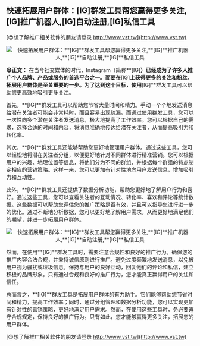 ## **快速拓展用户群体：**[IG]**群发工具帮您赢得更多关注,**[IG]**推广机器人,**[IG]**自动注册,**[IG]**私信工具**

[😍想了解推广相关软件的朋友请登录 http://www.vst.tw](http://www.vst.tw)

 <center><img src="https://vst.tw/MP4/tuiguang/png/8.png" alt="快速拓展用户群体：**[IG]**群发工具帮您赢得更多关注,**[IG]**推广机器人,**[IG]**自动注册,**[IG]**私信工具"></center>

**😄正文：**
在当今社交媒体的时代，Instagram（简称**[IG]**）已经成为了许多人推广个人品牌、产品或服务的首选平台之一。而要在**[IG]**上获得更多的关注和粉丝，拓展用户群体是至关重要的一步。为了达到这个目标，使用**[IG]**群发工具可以帮助您更高效地吸引更多关注。

首先，**[IG]**群发工具可以帮助您节省大量时间和精力。手动一个个地发送消息给潜在关注者可能会非常耗时，而且容易出现疏漏。而通过使用群发工具，您可以一次性向多个潜在关注者发送消息，极大地提高了工作效率。您可以根据自己的需求，选择合适的时间和内容，将消息准确地传达给潜在关注者，从而提高吸引力和转化率。

其次，**[IG]**群发工具还能够帮助您更好地管理用户群体。通过这些工具，您可以轻松地将潜在关注者分组，以便更好地针对不同群体进行精准营销。您可以根据用户的兴趣、地理位置等信息，将他们分为不同的群组，并根据每个群组的特点制定相应的营销策略。这样一来，您可以更加有针对性地向用户发送信息，增加吸引力和互动性。

此外，**[IG]**群发工具还提供了数据分析功能，帮助您更好地了解用户行为和喜好。通过这些工具，您可以查看关注者的互动情况、转化率、喜欢和评论等统计数据。这些数据可以帮助您评估您的推广策略是否有效，并且可以指导您进行进一步的优化。通过不断地分析数据，您可以更好地了解用户需求，从而更好地满足他们的期望，并进一步拓展用户群体。

 <center><img src="https://vst.tw/MP4/tuiguang/png/5.png" alt="快速拓展用户群体：**[IG]**群发工具帮您赢得更多关注,**[IG]**推广机器人,**[IG]**自动注册,**[IG]**私信工具"></center>

然而，在使用**[IG]**群发工具时，需要注意合规性和良好的推广行为。确保您的推广内容合法合规，并秉持诚信原则进行推广。避免过度频繁地发送消息，以免被用户视为骚扰或垃圾信息。保持与用户的良好互动，回复他们的评论和私信，建立积极的品牌形象。只有通过合规和良好的推广行为，您才能真正赢得用户的关注和信任。

总而言之，**[IG]**群发工具是拓展用户群体的有力助手。它们能够帮助您节省时间和精力，提高工作效率；同时，通过分组管理和数据分析功能，您可以实现更加有针对性的营销策略，更好地满足用户需求。然而，在使用这些工具时，务必要遵守合规规定，保持良好的推广行为。只有如此，您才能够赢得更多关注，拓展您的用户群体。

[😍想了解推广相关软件的朋友请登录 http://www.vst.tw](http://www.vst.tw)



